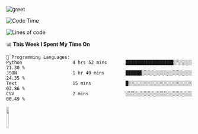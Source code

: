 ![greet](https://user-images.githubusercontent.com/44234583/146624354-9d461392-3676-4e7a-b12f-debc7319f53b.gif) 


<!--START_SECTION:waka-->
![Code Time](http://img.shields.io/badge/Code%20Time-419%20hrs-blue)

![Lines of code](https://img.shields.io/badge/From%20Hello%20World%20I%27ve%20Written-3.8%20million%20lines%20of%20code-blue)

📊 **This Week I Spent My Time On** 

```text
💬 Programming Languages: 
Python                   4 hrs 52 mins       ██████████████████░░░░░░░   71.30 % 
JSON                     1 hr 40 mins        ██████░░░░░░░░░░░░░░░░░░░   24.35 % 
Text                     15 mins             █░░░░░░░░░░░░░░░░░░░░░░░░   03.86 % 
CSV                      2 mins              ░░░░░░░░░░░░░░░░░░░░░░░░░   00.49 % 
```


<!--END_SECTION:waka-->
<img src="https://user-images.githubusercontent.com/44234583/191059235-95ebfce1-7fc7-4eee-baff-214d902e7c18.gif" width="12%"/>
